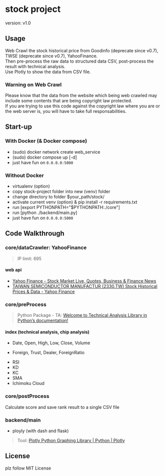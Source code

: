 # stock project

version: v1.0

## Usage

Web Crawl the stock historical price from Goodinfo (deprecate since v0.7), TWSE (deprecate since v0.7), YahooFinance. \
Then pre-process the raw data to structured data CSV, post-process the result with technical analysis. \
Use Plotly to show the data from CSV file.

### Warning on Web Crawl

Please know that the data from the website which being web crawled may include some contents that are being copyright law protected. \
If you are trying to use this code against the copyright law where you are or the web server is, you will have to take full responsabilities.

## Start-up

### With Docker (& Docker compose)

- (sudo) docker network create web_service
- (sudo) docker compose up [-d]
- just have fun on `0.0.0.0:5000`

### Without Docker

- virtualenv (option)
- copy stock-project folder into new (venv) folder
- change directory to folder $your_path/stock/
- activate current venv (option) & pip install -r requirements.txt
- run [export PYTHONPATH="$PYTHONPATH:./core"]
- run [python ./backend/main.py]
- just have fun on `0.0.0.0:5000`

## Code Walkthrough

### core/dataCrawler: YahooFinance

> IP limit: 695

#### web api

- [Yahoo Finance - Stock Market Live, Quotes, Business & Finance News](https://finance.yahoo.com/)
- [TAIWAN SEMICONDUCTOR MANUFACTUR (2330.TW) Stock Historical Prices & Data - Yahoo Finance](https://finance.yahoo.com/quote/2330.TW/history?p=2330.TW)

### core/preProcess

> Python Package - TA: [Welcome to Technical Analysis Library in Python’s documentation!](https://technical-analysis-library-in-python.readthedocs.io/en/latest/)

#### index (technical  analysis, chip analysis)

- Date, Open, High, Low, Close, Volume

* Foreign, Trust, Dealer, ForeignRatio

- RSI
- KD
- KC
- SMA
- Ichimoku Cloud

### core/postProcess

Calculate score and save rank result to a single CSV file

### backend/main

- ployly (with dash and flask)

> Tool: [Plotly Python Graphing Library | Python | Plotly](https://plotly.com/python/)

## License

plz follow MIT License
